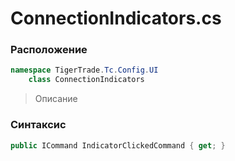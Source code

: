 
# ConnectionIndicators.cs
### Расположение
```csharp
namespace TigerTrade.Tc.Config.UI  
    class ConnectionIndicators
```

> Описание

### Синтаксис
```csharp
public ICommand IndicatorClickedCommand { get; }
```
